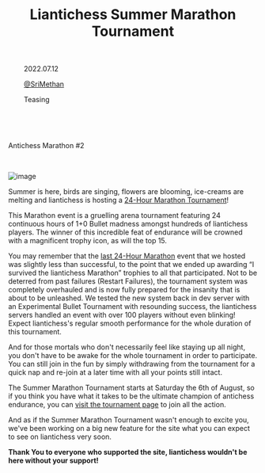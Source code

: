 <h1 align="center">Liantichess Summer Marathon Tournament</h1>

<div class="meta-headline">

    <div class= "meta">

        <span class="text">2022.07.12</span>

        <span class="text"><a href="/@/SriMethan">@SriMethan</a></span>

        <span class="text">Teasing</span>

    </div>

    <div class= "headline">Antichess Marathon #2</div>

</div>

</br>

![image](https://i.imgur.com/846sDqj.png)

Summer is here, birds are singing, flowers are blooming, ice-creams are melting and liantichess is hosting a [24-Hour Marathon Tournament](https://liantichess.herokuapp.com/tournament/hFy8tItu)!

This Marathon event is a gruelling arena tournament featuring 24 continuous hours of 1+0 Bullet madness amongst hundreds of liantichess players. The winner of this incredible feat of endurance will be crowned with a magnificent trophy icon, as will the top 15.

You may remember that the [last 24-Hour Marathon](https://liantichess.herokuapp.com/tournament/ZLsdnR8T) event that we hosted was slightly less than successful, to the point that we ended up awarding “I survived the liantichess Marathon” trophies to all that participated. Not to be deterred from past failures (Restart Failures), the tournament system was completely overhauled and is now fully prepared for the insanity that is about to be unleashed. We tested the new system back in dev server with an Experimental Bullet Tournament with resounding success, the liantichess servers handled an event with over 100 players without even blinking! Expect liantichess's regular smooth performance for the whole duration of this tournament.

And for those mortals who don't necessarily feel like staying up all night, you don't have to be awake for the whole tournament in order to participate. You can still join in the fun by simply withdrawing from the tournament for a quick nap and re-join at a later time with all your points still intact.

The Summer Marathon Tournament starts at Saturday the 6th of August, so if you think you have what it takes to be the ultimate champion of antichess endurance, you can [visit the tournament page](https://liantichess.herokuapp.com/tournament/hFy8tItu) to join all the action.

And as if the Summer Marathon Tournament wasn't enough to excite you, we've been working on a big new feature for the site what you can expect to see on liantichess very soon.

**Thank You to everyone who supported the site, liantichess wouldn't be here without your support!**